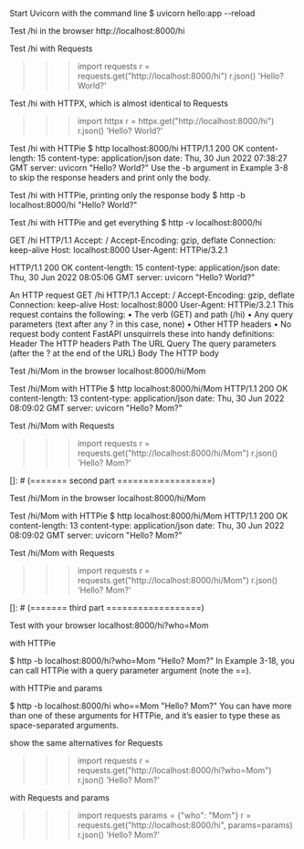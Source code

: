 Start Uvicorn with the command line
$ uvicorn hello:app --reload

Test /hi in the browser
http://localhost:8000/hi

Test /hi with Requests
>>> import requests
>>> r = requests.get("http://localhost:8000/hi")
>>> r.json()
'Hello? World?'

Test /hi with HTTPX, which is almost identical to Requests
>>> import httpx
>>> r = httpx.get("http://localhost:8000/hi")
>>> r.json()
'Hello? World?'

Test /hi with HTTPie
$ http localhost:8000/hi
HTTP/1.1 200 OK
content-length: 15
content-type: application/json
date: Thu, 30 Jun 2022 07:38:27 GMT
server: uvicorn
"Hello? World?"
Use the -b argument in Example 3-8 to skip the response headers and print only the
body.

Test /hi with HTTPie, printing only the response body
$ http -b localhost:8000/hi
"Hello? World?"

Test /hi with HTTPie and get everything
$ http -v localhost:8000/hi

GET /hi HTTP/1.1
Accept: /
Accept-Encoding: gzip, deflate
Connection: keep-alive
Host: localhost:8000
User-Agent: HTTPie/3.2.1

HTTP/1.1 200 OK
content-length: 15
content-type: application/json
date: Thu, 30 Jun 2022 08:05:06 GMT
server: uvicorn
"Hello? World?"

An HTTP request
GET /hi HTTP/1.1
Accept: /
Accept-Encoding: gzip, deflate
Connection: keep-alive
Host: localhost:8000
User-Agent: HTTPie/3.2.1
This request contains the following:
• The verb (GET) and path (/hi)
• Any query parameters (text after any ? in this case, none)
• Other HTTP headers
• No request body content
FastAPI unsquirrels these into handy definitions:
Header
The HTTP headers
Path
The URL
Query
The query parameters (after the ? at the end of the URL)
Body
The HTTP body

Test /hi/Mom in the browser
localhost:8000/hi/Mom

Test /hi/Mom with HTTPie
$ http localhost:8000/hi/Mom
HTTP/1.1 200 OK
content-length: 13
content-type: application/json
date: Thu, 30 Jun 2022 08:09:02 GMT
server: uvicorn
"Hello? Mom?"

Test /hi/Mom with Requests
>>> import requests
>>> r = requests.get("http://localhost:8000/hi/Mom")
>>> r.json()
'Hello? Mom?'


[]: # (======= second part ==================)

Test /hi/Mom in the browser
localhost:8000/hi/Mom

Test /hi/Mom with HTTPie
$ http localhost:8000/hi/Mom
HTTP/1.1 200 OK
content-length: 13
content-type: application/json
date: Thu, 30 Jun 2022 08:09:02 GMT
server: uvicorn
"Hello? Mom?"

Test /hi/Mom with Requests
>>> import requests
>>> r = requests.get("http://localhost:8000/hi/Mom")
>>> r.json()
'Hello? Mom?'

[]: # (======= third part ==================)

Test with your browser
localhost:8000/hi?who=Mom

with HTTPie

$ http -b localhost:8000/hi?who=Mom
"Hello? Mom?"
In Example 3-18, you can call HTTPie with a query parameter argument (note the
==).

with HTTPie and params

$ http -b localhost:8000/hi who==Mom
"Hello? Mom?"
You can have more than one of these arguments for HTTPie, and it’s easier to type
these as space-separated arguments.

 show the same alternatives for Requests

>>> import requests
>>> r = requests.get("http://localhost:8000/hi?who=Mom")
>>> r.json()
'Hello? Mom?'

 with Requests and params

>>> import requests
>>> params = {"who": "Mom"}
>>> r = requests.get("http://localhost:8000/hi", params=params)
>>> r.json()
'Hello? Mom?'

